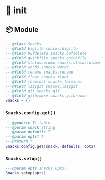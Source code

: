 # 🍿 init

<!-- docgen -->

## 📦 Module

```lua
---@class Snacks
---@field bigfile snacks.bigfile
---@field bufdelete snacks.bufdelete
---@field quickfile snacks.quickfile
---@field statuscolumn snacks.statuscolumn
---@field words snacks.words
---@field rename snacks.rename
---@field float snacks.float
---@field terminal snacks.terminal
---@field lazygit snacks.lazygit
---@field git snacks.git
---@field gitbrowse snacks.gitbrowse
Snacks = {}
```

### `Snacks.config.get()`

```lua
---@generic T: table
---@param snack string
---@param defaults T
---@param opts? T
---@return T
Snacks.config.get(snack, defaults, opts)
```

### `Snacks.setup()`

```lua
---@param opts snacks.Opts?
Snacks.setup(opts)
```
